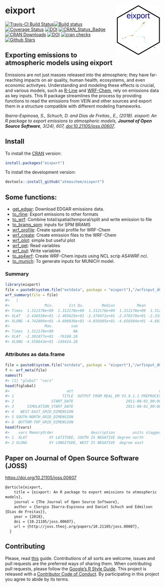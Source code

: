 
<!-- README.md is generated from README.Rmd. Please edit that file -->

# eixport <img src="man/figures/logo.gif" align="right" alt="" width="140" />

[![Travis-CI Build
Status](https://travis-ci.org/atmoschem/eixport.svg?branch=master)](https://travis-ci.org/atmoschem/eixport)[![Build
status](https://ci.appveyor.com/api/projects/status/frk36kmayf8yff70?svg=true)](https://ci.appveyor.com/project/Schuch666/eixport)
[![Coverage
Status](https://img.shields.io/codecov/c/github/atmoschem/eixport/master.svg)](https://codecov.io/github/atmoschem/eixport?branch=master)
[![DOI](https://zenodo.org/badge/106145968.svg)](https://zenodo.org/badge/latestdoi/106145968)
[![CRAN_Status_Badge](http://www.r-pkg.org/badges/version/eixport)](http://cran.r-project.org/web/packages/eixport)
[![CRAN
Downloads](http://cranlogs.r-pkg.org/badges/grand-total/eixport?color=orange)](http://cran.r-project.org/package=eixport)
[![DOI](http://joss.theoj.org/papers/10.21105/joss.00607/status.svg)](https://doi.org/10.21105/joss.00607)
[![cran
checks](https://cranchecks.info/badges/worst/eixport)](https://cran.r-project.org/web/checks/check_results_eixport.html)
[![Github
Stars](https://img.shields.io/github/stars/atmoschem/eixport.svg?style=social&label=Github)](https://github.com/atmoschem/eixport)

## Exporting emissions to atmospheric models using eixport

Emissions are not just masses released into the atmosphere; they have far-reaching impacts on air quality, human health, ecosystems, and even economic activityes. Understanding and modeling these effects is crucial, and various models, such as [R-Line](https://www.cmascenter.org/r-line/) and [WRF-Chem](https://github.com/wrf-model/WRF), rely on emissions data as key inputs. This R package streamlines the process by providing functions to read the emissions from VEIN and other sources and export them in a structure compatible with different modeling frameworks.

_Ibarra-Espinosa, S., Schuch, D. and Dias de Freitas., E., (2018). eixport: An R package to export emissions to atmospheric models, **Journal of Open Source Software**, 3(24), 607, [doi:10.21105/joss.00607](https://doi.org/10.21105/joss.00607)_.

## Install

To install the [CRAN](https://CRAN.R-project.org/package=eixport)
version:

``` r
install.packages("eixport")
```

To install the development version:

``` r
devtools::install_github("atmoschem/eixport")
```

## Some functions:

- [get_edgar](https://atmoschem.github.io/eixport/reference/get_edgar.html):
  Download EDGAR emissions data.
- [to_rline](https://atmoschem.github.io/eixport/reference/to_rline.html):
  Export emissions to other formats
- [to_wrf](https://atmoschem.github.io/eixport/reference/to_wrf.html):
  Combine total/spatial/temporal/split and write emission to file
- [to_brams_spm](https://atmoschem.github.io/eixport/reference/to_brams_spm.html):
  inputs for SPM BRAMS
- [wrf_profile](https://atmoschem.github.io/eixport/reference/wrf_profile.html):
  Create spatial profile for WRF-Chem
- [wrf_create](https://atmoschem.github.io/eixport/reference/wrf_create.html):
  Create emission files to the WRF-Chem
- [wrf_plot](https://atmoschem.github.io/eixport/reference/wrf_plot.html):
  simple but useful plot
- [wrf_get](https://atmoschem.github.io/eixport/reference/wrf_get.html):
  Read variables
- [wrf_put](https://atmoschem.github.io/eixport/reference/wrf_put.html):
  Write variables
- [to_as4wrf](https://atmoschem.github.io/eixport/reference/to_as4wrf.html):
  Create WRF-Chem inputs using NCL scrip AS4WRF.ncl.
- [to_munich](https://atmoschem.github.io/eixport/reference/to_munich.html):
  To generate inputs for MUNICH model.

### Summary

``` r
library(eixport)
file = paste0(system.file("extdata", package = "eixport"),"/wrfinput_d02")
wrf_summary(file = file)
#>   |                                                                              |                                                                      |   0%  |                                                                              |=======================                                               |  33%  |                                                                              |===============================================                       |  67%  |                                                                              |======================================================================| 100%
#>                Min.       1st Qu.        Median          Mean       3rd Qu.
#> Times  1.312178e+09  1.312178e+09  1.312178e+09  1.312178e+09  1.312178e+09
#> XLAT  -2.438538e+01 -2.405025e+01 -2.370471e+01 -2.370379e+01 -2.335773e+01
#> XLONG -4.742899e+01 -4.696930e+01 -4.650305e+01 -4.650304e+01 -4.603427e+01
#>                Max.        sum
#> Times  1.312178e+09         NA
#> XLAT  -2.301877e+01  -76160.28
#> XLONG -4.558643e+01 -149414.28
```

### Attributes as data.frame

``` r
file = paste0(system.file("extdata", package = "eixport"),"/wrfinput_d02")
f <- wrf_meta(file)
names(f)
#> [1] "global" "vars"
head(f$global)
#>                          att                                       vars
#> 1                      TITLE  OUTPUT FROM REAL_EM V3.9.1.1 PREPROCESSOR
#> 2                 START_DATE                        2011-08-01_00:00:00
#> 3      SIMULATION_START_DATE                        2011-08-01_00:00:00
#> 4   WEST-EAST_GRID_DIMENSION                                         64
#> 5 SOUTH-NORTH_GRID_DIMENSION                                         52
#> 6  BOTTOM-TOP_GRID_DIMENSION                                         35
head(f$vars)
#>    vars MemoryOrder                 description        units stagger FieldType
#> 1  XLAT          XY LATITUDE, SOUTH IS NEGATIVE degree north               104
#> 2 XLONG          XY LONGITUDE, WEST IS NEGATIVE  degree east               104
```

## Paper on Journal of Open Source Software (JOSS)

<https://doi.org/10.21105/joss.00607>

    @article{eixport,
        title = {eixport: An R package to export emissions to atmospheric models},
        journal = {The Journal of Open Source Software},
        author = {Sergio Ibarra-Espinosa and Daniel Schuch and Edmilson {Dias de Freitas}},
        year = {2018},
        doi = {10.21105/joss.00607},
        url = {http://joss.theoj.org/papers/10.21105/joss.00607},
      }

<span class="__dimensions_badge_embed__"
data-doi="10.21105/joss.00607"></span>
<script async src="https://badge.dimensions.ai/badge.js" charset="utf-8"></script>

## Contributing

Please, read
[this](https://github.com/atmoschem/eixport/blob/master/CONTRIBUTING.md)
guide. Contributions of all sorts are welcome, issues and pull requests
are the preferred ways of sharing them. When contributing pull requests,
please follow the [Google’s R Style
Guide](https://google.github.io/styleguide/Rguide.xml). This project is
released with a [Contributor Code of
Conduct](https://github.com/atmoschem/eixport/blob/master/CODE_OF_CONDUCT.md).
By participating in this project you agree to abide by its terms.
